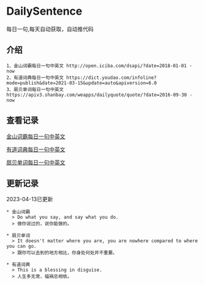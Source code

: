 # DailySentence

每日一句,每天自动获取，自动推代码

## 介绍

```
1、金山词霸每日一句中英文 http://open.iciba.com/dsapi/?date=2018-01-01 - now
2、有道词典每日一句中英文 https://dict.youdao.com/infoline?mode=publish&date=2021-03-15&update=auto&apiversion=6.0
3、扇贝单词每日一句中英文 https://apiv3.shanbay.com/weapps/dailyquote/quote/?date=2016-09-30 - now
```

## 查看记录

[金山词霸每日一句中英文](./data/iciba/)

[有道词典每日一句中英文](./data/youdao/)

[扇贝单词每日一句中英文](./data/shanbay/)

## 更新记录
2023-04-13已更新 
```
* 金山词霸
  > Do what you say, and say what you do.
  > 做你说过的，说你能做的。

* 扇贝单词
  > It doesn't matter where you are, you are nowhere compared to where you can go.
  > 跟你可以去到的地方相比，你身处何处并不重要。

* 有道词典
  > This is a blessing in disguise.
  > 人生多无常，福祸总相依。

```
